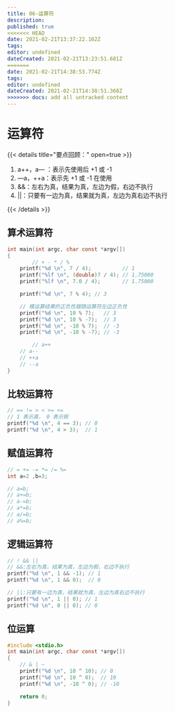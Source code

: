```yaml
---
title: 06-运算符
description: 
published: true
<<<<<<< HEAD
date: 2021-02-21T13:37:22.162Z
tags: 
editor: undefined
dateCreated: 2021-02-21T13:23:51.681Z
=======
date: 2021-02-21T14:38:53.774Z
tags: 
editor: undefined
dateCreated: 2021-02-21T14:38:51.368Z
>>>>>>> docs: add all untracked content
---
```


# 运算符

{{< details title="要点回顾：" open=true >}}

1. a++，a— ：表示先使用后 +1 或 -1
2. —a，++a：表示先 +1 或 -1 在使用
3. &&：左右为真，结果为真，左边为假，右边不执行
4. ||：只要有一边为真，结果就为真，左边为真右边不执行

{{< /details >}}

## 算术运算符

```c
int main(int argc, char const *argv[])
{
		// + - * / %
    printf("%d \n", 7 / 4);          // 1
    printf("%lf \n", (double)7 / 4); // 1.75000
    printf("%lf \n", 7.0 / 4);       // 1.75000

    printf("%d \n", 7 % 4); // 3

    // 模运算结果的正负性跟随运算符左边正负性
    printf("%d \n", 10 % 7);   // 3
    printf("%d \n", 10 % -7);  // 3
    printf("%d \n", -10 % 7);  // -3
    printf("%d \n", -10 % -7); // -3

		// a++
    // a--
    // ++a
    // --a
}
```

## 比较运算符

```c
// == != > < >= <=
// 1 表示真， 0 表示假
printf("%d \n", 4 == 3); // 0
printf("%d \n", 4 > 3);  // 1
```

## 赋值运算符

```c
// = += -= *= /= %=
int a=2 ,b=3;

// a=b;
// a+=b;
// a-=b;
// a*=b;
// a/=b;
// a%=b;
```

## 逻辑运算符

```c
// ! && ||
// &&:左右为真，结果为真，左边为假，右边不执行
printf("%d \n", 1 && -1); // 1
printf("%d \n", 1 && 0);  // 0

// ||:只要有一边为真，结果就为真，左边为真右边不执行
printf("%d \n", 1 || 0); // 1
printf("%d \n", 0 || 0); // 0
```

## 位运算

```c
#include <stdio.h>
int main(int argc, char const *argv[])
{
    // & | ~
    printf("%d \n", 10 ^ 10); // 0
    printf("%d \n", 10 ^ 0);  // 10
    printf("%d \n", -10 ^ 0); // -10

    return 0;
}
```
